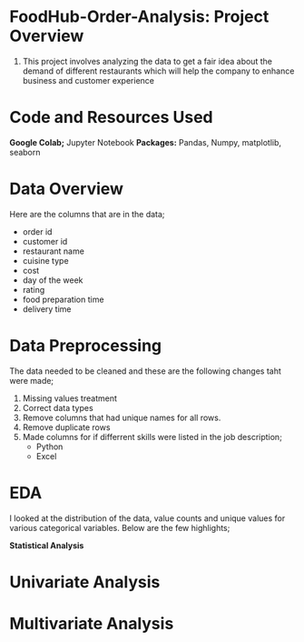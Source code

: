 # FoodHub-Order-Analysis: Project Overview
1. This project involves analyzing the data to get a fair idea about the demand of different restaurants which will help the company to enhance business and customer experience

# Code and Resources Used
 
 **Google Colab;** Jupyter Notebook
   **Packages:** Pandas, Numpy, matplotlib, seaborn



# Data Overview
Here are the columns that are in the data;
* order id
* customer id
* restaurant name
* cuisine type
* cost
* day of the week
* rating
* food preparation time
* delivery time

 # Data Preprocessing
 The data needed to be cleaned and these are the following changes taht were made;
 1. Missing values treatment
 2. Correct data types
 3. Remove columns that had unique names for all rows.
 4. Remove duplicate rows
 5. Made columns for if differrent skills were listed in the job description;
       * Python
       * Excel

  # EDA
  I looked at the distribution of the data, value counts and unique values for various categorical variables. Below are the few highlights;

  **Statistical Analysis**
  
  
  # Univariate Analysis 


  # Multivariate Analysis

  
